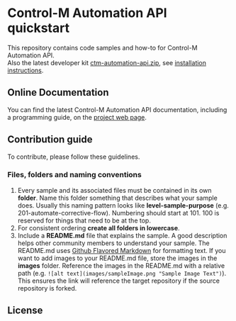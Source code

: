 # Control-M Automation API quickstart

This repository contains code samples and how-to for Control-M Automation API.  
Also the latest developer kit [ctm-automation-api.zip](/ctm-automation-api.zip), see [installation instructions](https://docs.bmc.com/docs/display/public/workloadautomation/Control-M+Automation+API+-+Installation).

## Online Documentation
You can find the latest Control-M Automation API documentation, including a programming guide, on the [project web page](https://docs.bmc.com/docs/display/public/workloadautomation/Control-M+Automation+API+-+Getting+Started+Guide).

## Contribution guide
To contribute, please follow these guidelines.

### Files, folders and naming conventions
1. Every sample and its associated files must be contained in its own **folder**. Name this folder something that describes what your sample does. Usually this naming pattern looks like **level-sample-purpose** (e.g. 201-automate-corrective-flow). Numbering should start at 101. 100 is reserved for things that need to be at the top.
2. For consistent ordering **create all folders in lowercase**.
3. Include a **README.md** file that explains the sample. A good description helps other community members to understand your sample. The README.md uses [Github Flavored Markdown](https://guides.github.com/features/mastering-markdown/) for formatting text. If you want to add images to your README.md file, store the images in the **images** folder. Reference the images in the README.md with a relative path (e.g. `![alt text](images/sampleImage.png "Sample Image Text")`). This ensures the link will reference the target repository if the source repository is forked.

## License
